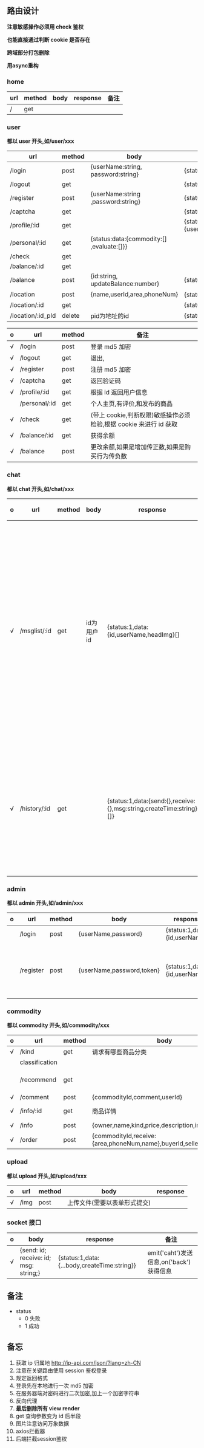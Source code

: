 ## 路由设计

**注意敏感操作必须用 check 鉴权**

**也能直接通过判断 cookie 是否存在**

**跨域部分打包删除**

**用async重构**

### home

| url  | method | body | response | 备注 |
| ---- | ------ | ---- | -------- | ---- |
| /    | get    |      |          |      |

### user

**都以 user 开头,如/user/xxx**

| url               | method | body                                       | response                                                     |
| ----------------- | ------ | ------------------------------------------ | ------------------------------------------------------------ |
| /login            | post   | {userName:string, password:string}         | {status:1,data:{userName:string,id:string}}                  |
| /logout           | get    |                                            | {status:1}                                                   |
| /register         | post   | {userName:string ,password:string}         | {status:1,data:{userName:string,id:string}}                  |
| /captcha          | get    |                                            | {status:1,data:{imgPath:string,text:string}}                 |
| /profile/:id      | get    |                                            | {status:1,data:{userName,headImg,buyCount,sellCount,totalCount}} |
| /personal/:id     | get    | {status:data:{commodity:[]  ,evaluate:[]}} |                                                              |
| /check            | get    |                                            |                                                              |
| /balance/:id      | get    |                                            |                                                              |
| /balance          | post   | {id:string, updateBalance:number}          | {status:1}                                                   |
| /location         | post   | {name,userId,area,phoneNum}                | {status:1,data:{}[]}  返回所有地址                           |
| /location/:id     | get    |                                            | {status:1,data:[{area,name,phoneNum,id}]}                    |
| /location/:id_pId | delete | pid为地址的id                              | {status:!}                                                   |

| o    | url           | method | 备注                                                         |
| ---- | ------------- | ------ | ------------------------------------------------------------ |
| √    | /login        | post   | 登录 md5 加密                                                |
| √    | /logout       | get    | 退出,                                                        |
| √    | /register     | post   | 注册 md5 加密                                                |
| √    | /captcha      | get    | 返回验证码                                                   |
| √    | /profile/:id  | get    | 根据 id 返回用户信息                                         |
|      | /personal/:id | get    | 个人主页,有评价,和发布的商品                                 |
| √    | /check        | get    | (带上 cookie,判断权限)敏感操作必须检验,根据 cookie 来进行 id 获取 |
| √    | /balance/:id  | get    | 获得余额                                                     |
| √    | /balance      | post   | 更改余额,如果是增加传正数,如果是购买行为传负数               |

### chat

**都以 chat 开头,如/chat/xxx**

| o    | url          | method | body       | response                                                     | 备注                                              |
| ---- | ------------ | ------ | ---------- | ------------------------------------------------------------ | ------------------------------------------------- |
| √    | /msglist/:id | get    | id为用户id | {status:1,data:{id,userName,headImg}[]                       | 这个消息列表是在点击消息页面,获取所有有过聊天的人 |
| √    | /history/:id | get    |            | {status:1,data:{send:{},receive:{},msg:string,createTime:string}[]} | id为两个人id拼接而成以_为间隔                     |

### admin

**都以 admin 开头,如/admin/xxx**

| o    | url       | method | body                      | response                      | 备注                       |
| ---- | --------- | ------ | ------------------------- | ----------------------------- | -------------------------- |
|      | /login    | post   | {userName,password}       | {status:1,data:{id,userName}} |                            |
|      | /register | post   | {userName,password,token} | {status:1,data:{id,userName}} | 必须使用环境变量中的 token |

### commodity

**都以 commodity 开头,如/commodity/xxx**

| o    | url            | method | body                                                         | response                                                     |
| ---- | -------------- | ------ | ------------------------------------------------------------ | ------------------------------------------------------------ |
| √    | /kind          | get    | 请求有哪些商品分类                                           | {status:1,data:{kind:[{name,imgPath}]}}                      |
|      | classification |        |                                                              |                                                              |
|      | /recommend     | get    |                                                              | {status:1,data:[id,user:{userName,headimg},imgPath,price,description  ]} |
| √    | /comment       | post   | {commodityId,comment,userId}                                 | {status:1,data:{commodityId,comment,userId}}                 |
| √    | /info/:id      | get    | 商品详情                                                     | {createtime,imgPath:[],isSale,comment:[],id,owner,name,kind,price,description} |
| √    | /info          | post   | {owner,name,kind,price,description,imgPath?}                 | 原样返回                                                     |
| √    | /order         | post   | {commodityId,receive:{area,phoneNum,name},buyerId,sellerId,evaluate?} |                                                              |

### upload

**都以 upload 开头,如/upload/xxx**

| o    | url  | method | body                         | response |
| ---- | ---- | ------ | ---------------------------- | -------- |
| √    | /img | post   | 上传文件(需要以表单形式提交) |          |

### socket 接口

| o    | body                                  | response                                    | 备注                                    |
| ---- | ------------------------------------- | ------------------------------------------- | --------------------------------------- |
| √    | {send: id; receive: id; msg: string;} | {status:1,data:{...body,createTime:string}} | emit('caht')发送信息,on('back')获得信息 |

## 备注

- status
  - 0 失败
  - 1 成功

## 备忘

1. 获取 ip 归属地 http://ip-api.com/json/?lang=zh-CN
2. 注意在关键路由使用 session 鉴权登录
3. 规定返回格式
4. 登录先在本地进行一次 md5 加密
5. 在服务器端对密码进行二次加密,加上一个加密字符串
6. 反向代理
7. **最后删除所有 view render**
8. get 查询参数变为 id 后半段
9. 图片注意访问万象数据
10. axios拦截器
11. 后端拦截session鉴权
